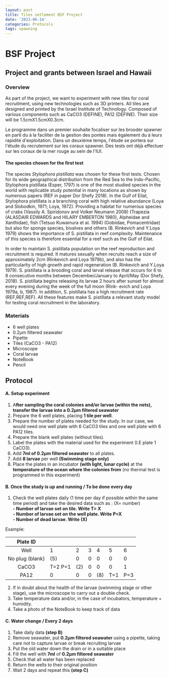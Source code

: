 ```yaml
---
layout: post
title: Tiles setlement BSF Project
date: '2023-06-14'
categories: Protocols
tags: spawning
---
```

# BSF Project
## Project and grants between Israel and Hawaii 
### Overview
As part of the project, we want to experiment with new tiles for coral recruitment, using new technologies such as 3D printers. All tiles are designed and printed by the Israel Institute of Technology. Composed of various components such as CaCO3 (DEFINE), PA12 (DEFINE). Their size will be 1.5cmX1.5cmX0.3cm.

Le programme dans un premier souhaite focaliser sur les brooder spawner en parti du à la faciliter de la gestion des pontes mais également du à leurs rapidité d'exploitation. Dans un deuxième temps, l'étude se portera sur l'étude du recrutement sur les coraux spawner. 
Des tests ont déjà effectuer sur les coraux de la mer rouge au sein de l'IUI. 

#### The species chosen for the first test   

The species *Stylophora pistillata* was chosen for these first tests. Chosen for its wide geographical distribution from the Red Sea to the Indo-Pacific, Stylophora pistillata (Esper, 1797) is one of the most studied species in the world with replicable study potential in many locations as shown by numerous papers (REF in paper Dor Shefy 2018). In the Gulf of Eilat, Stylophora pistillata is a branching coral with high relative abundance (Loya and Slobodkin, 1971; Loya, 1972). Providing a habitat for numerous species of crabs (Vassily A. Spiridonov and Volker Neumann 2008) (Trapezia (ALASDAIR EDWARDS and HILARY EMBERTON 1980), Alpheidae and Xanthidae), fish (Tetsuo Kuwamura et al. 1994) (Gobiidae, Pomacentridae) but also for sponge species, bivalves and others (B. Rinkevich and Y.Loya 1979) shows the importance of S. pistillata in reef complexity. Maintenance  of this species is therefore essential for a reef such as the Gulf of Eilat. 

In order to maintain S. pistillata population on the reef reproduction and recruitment is required. It matures sexually when recruits reach a size of approximately 2cm (Rinkevich and Loya 1979b), and also has the particularity of high growth and rapid regeneration (B. Rinkevich and Y.Loya 1979).  S. pistillata is a brooding coral and larval release that occurs for 6 to 8 consecutive months between December/January to April/May (Dor Shefy, 2018). S. pistillata begins releasing its larvae 2 hours after sunset for almost every evening during the week of the full moon  (Rink- evich and Loya 1979a, b, 1987). In addition, S. pistillata has a high recruitment rate (REF,REF,REF). All these features make S. pistillata a relevant study model for testing coral recruitment in the laboratory.

### Materials
- 6 well plates
- 0.2µm filtered seawater
- Pipette
- Tiles (CaCO3 - PA12) 
- Microscope
- Coral larvae 
- NoteBook
- Pencil

## Protocol
#### A. Setup experiment   
1. A**fter sampling the coral colonies and/or larvae (within the nets), transfer the larvae into a 0.2µm filtered seawater**    
2. Prepare the 6 well plates, placing **1 tile per well**.
3. Prepare the number of plates needed for the study. In our case, we would need one well plate with 6 CaCO3 tiles and one well plate with 6 PA12 tiles.
4. Prepare the blank well plates (without tiles). 
5. Label the plates with the material used for the experiment (I.E plate 1 CaCO3).
5. Add **7ml of 0.2µm filtered seawater** to all plates.
6. Add **8 larvae** per well **(Swimming stage only)**
7. Place the plates in an incubator **(with light, lunar cycle)** at the **temperature of the ocean where the colonies from** (no thermal test is programmed in this experiment)   

#### B. Once the study is up and running / **To be done every day** 
1. Check the well plates daily (1 time per day if possible within the same time period) and take the desired data such as : (X= number)   
		**- Number of larvae set on tile. Write T= X    
		- Number of larvae set on the well plate. Write P=X   
		- Number of dead larvae. Write (X)**    
		
Example:  

|     Plate ID    |         |     |   |     |     |     |
|:---------------:|---------|-----|---|-----|-----|-----|
| Well            | 1       | 2   | 3 | 4   | 5   | 6   |
| No plug (blank) | (5)     | 0   | 0 | 0   | 0   | 0   |
| CaCO3           | T=2 P=1 | (2) | 0 | 0   | 0   | 1   |
| PA12            | 0       | 0   | 0 | (8) | T=1 | P=3 |

2. If in doubt about the health of the larvae (swimming stage or other stage), use the microscope to carry out a double check.
3. Take temperature data and/or, in the case of incubators, temperature + humidity. 
4. Take a photo of the NoteBook to keep track of data   

#### C. Water change / **Every 2 days**

1. Take daily data **(step B)**   
2. Remove seawater, put **0.2µm filtered seawater** using a pipette, taking care not to capture larvae or break recruiting larvae   
3. Put the old water down the drain or in a suitable place   
4. Fill the well with **7ml** of **0.2µm filtered seawater**   
5. Check that all water has been replaced   
6. Return the wells to their original position   
7. Wait 2 days and repeat this **(step C)**   


